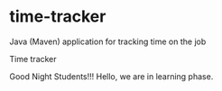 # time-tracker
Java (Maven) application for tracking time on the job

Time tracker

Good Night Students!!!
Hello, we are in learning phase.
